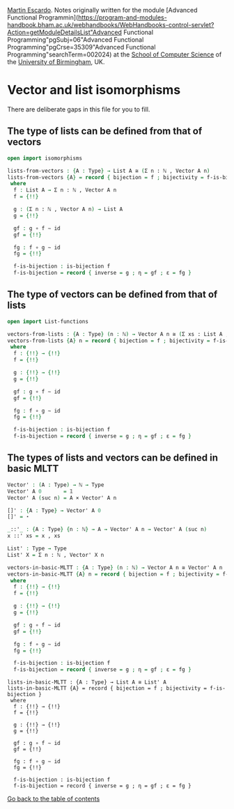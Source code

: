 
[Martin Escardo](Https://www.Cs.Bham.Ac.Uk/~mhe/).
Notes originally written for the module [Advanced Functional Programmin](https://program-and-modules-handbook.bham.ac.uk/webhandbooks/WebHandbooks-control-servlet?Action=getModuleDetailsList"Advanced Functional Programming"pgSubj=06"Advanced Functional Programming"pgCrse=35309"Advanced Functional Programming"searchTerm=002024)
at the [School of Computer Science](https://www.birmingham.ac.uk/schools/computer-science/index.aspx) of the [University of Birmingham](https://www.birmingham.ac.uk/index.aspx), UK.


<!--
```agda
{-# OPTIONS --without-K --allow-unsolved-metas #-}

module vector-and-list-isomorphisms where

open import prelude
```
-->
# Vector and list isomorphisms

There are deliberate gaps in this file for you to fill.

## The type of lists can be defined from that of vectors

```agda
open import isomorphisms

lists-from-vectors : {A : Type} → List A ≅ (Σ n ꞉ ℕ , Vector A n)
lists-from-vectors {A} = record { bijection = f ; bijectivity = f-is-bijection }
 where
  f : List A → Σ n ꞉ ℕ , Vector A n
  f = {!!}

  g : (Σ n ꞉ ℕ , Vector A n) → List A
  g = {!!}

  gf : g ∘ f ∼ id
  gf = {!!}

  fg : f ∘ g ∼ id
  fg = {!!}

  f-is-bijection : is-bijection f
  f-is-bijection = record { inverse = g ; η = gf ; ε = fg }
```

## The type of vectors can be defined from that of lists

```agda
open import List-functions

vectors-from-lists : {A : Type} (n : ℕ) → Vector A n ≅ (Σ xs ꞉ List A , (length xs ≡ n))
vectors-from-lists {A} n = record { bijection = f ; bijectivity = f-is-bijection }
 where
  f : {!!} → {!!}
  f = {!!}

  g : {!!} → {!!}
  g = {!!}

  gf : g ∘ f ∼ id
  gf = {!!}

  fg : f ∘ g ∼ id
  fg = {!!}

  f-is-bijection : is-bijection f
  f-is-bijection = record { inverse = g ; η = gf ; ε = fg }
```

## The types of lists and vectors can be defined in basic MLTT

```agda
Vector' : (A : Type) → ℕ → Type
Vector' A 0       = 𝟙
Vector' A (suc n) = A × Vector' A n

[]' : {A : Type} → Vector' A 0
[]' = ⋆

_::'_ : {A : Type} {n : ℕ} → A → Vector' A n → Vector' A (suc n)
x ::' xs = x , xs

List' : Type → Type
List' X = Σ n ꞉ ℕ , Vector' X n

```

```agda
vectors-in-basic-MLTT : {A : Type} (n : ℕ) → Vector A n ≅ Vector' A n
vectors-in-basic-MLTT {A} n = record { bijection = f ; bijectivity = f-is-bijection }
 where
  f : {!!} → {!!}
  f = {!!}

  g : {!!} → {!!}
  g = {!!}

  gf : g ∘ f ∼ id
  gf = {!!}

  fg : f ∘ g ∼ id
  fg = {!!}

  f-is-bijection : is-bijection f
  f-is-bijection = record { inverse = g ; η = gf ; ε = fg }
```

```
lists-in-basic-MLTT : {A : Type} → List A ≅ List' A
lists-in-basic-MLTT {A} = record { bijection = f ; bijectivity = f-is-bijection }
 where
  f : {!!} → {!!}
  f = {!!}

  g : {!!} → {!!}
  g = {!!}

  gf : g ∘ f ∼ id
  gf = {!!}

  fg : f ∘ g ∼ id
  fg = {!!}

  f-is-bijection : is-bijection f
  f-is-bijection = record { inverse = g ; η = gf ; ε = fg }
```

[Go back to the table of contents](https://martinescardo.github.io/HoTTEST-Summer-School/)

